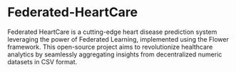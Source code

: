 # Federated-HeartCare
Federated HeartCare is a cutting-edge heart disease prediction system leveraging the power of Federated Learning, implemented using the Flower framework. This open-source project aims to revolutionize healthcare analytics by seamlessly aggregating insights from decentralized numeric datasets in CSV format.
